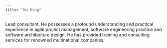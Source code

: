 ```yaml
---
title: "Wu Hong"
---
```


Lead consultant. He possesses a profound understanding and practical experience in agile project management, software engineering practice and software architecture design. He has provided training and consulting services for renowned multinational companies.

